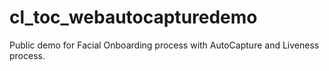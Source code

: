 # cl_toc_webautocapturedemo

Public demo for Facial Onboarding process with AutoCapture and Liveness process.